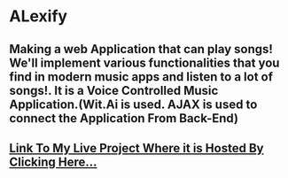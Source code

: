 # ALexify

## Making a web Application that can play songs! We'll implement various functionalities that you find in modern music apps and listen to a lot of songs!. It is a Voice Controlled Music Application.(Wit.Ai is used. AJAX is used to connect the Application From Back-End)

## **[Link To My Live Project Where it is Hosted By Clicking Here...](https://gaurav-210.github.io/play-music/)**
